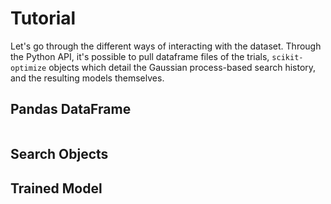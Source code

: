 # Tutorial

Let's go through the different ways of interacting with the dataset. Through
the Python API, it's possible to pull dataframe files of the trials, `scikit-optimize`
objects which detail the Gaussian process-based search history, 
and the resulting models themselves. 

## Pandas DataFrame

```

```

## Search Objects

## Trained Model